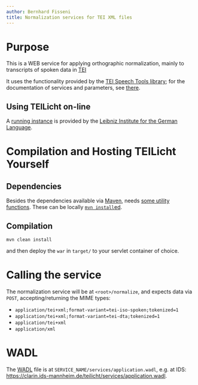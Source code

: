 ```yaml
---
author: Bernhard Fisseni
title: Normalization services for TEI XML files
---
```


# Purpose

This is a WEB service for applying orthographic normalization, mainly to transcripts 
of spoken data in [TEI](http://www.tei-c.org/release/doc/tei-p5-doc/en/html/TS.html)

It uses the functionality provided by the
[TEI Speech Tools library](https://github.com/Exmaralda-Org/teispeechtools);
for the documentation of services and parameters, see [there](https://github.com/Exmaralda-Org/teispeechtools).


## Using TEILicht on-line

A [running instance](https://clarin.ids-mannheim.de/teilicht) is provided by the
[Leibniz Institute for the German Language](https://www.ids-mannheim.de).


# Compilation and Hosting TEILicht Yourself

## Dependencies

Besides the dependencies available via
[Maven](https://maven.apache.org/), needs [some utility
functions](https://github.com/teoric/java-utilities). These can be
locally [`mvn
install`ed](https://maven.apache.org/plugins/maven-install-plugin/usage.html).


## Compilation

    mvn clean install

and then deploy the `war` in `target/` to your servlet container of choice.


# Calling the service

The normalization service will be at `<root>/normalize`, and expects data via `POST`, 
accepting/returning the MIME types: 

- `application/tei+xml;format-variant=tei-iso-spoken;tokenized=1`
- `application/tei+xml;format-variant=tei-dta;tokenized=1`
- `application/tei+xml`
- `application/xml`


# WADL

The
[WADL](https://en.wikipedia.org/wiki/Web_Application_Description_Language)
file is at
`SERVICE_NAME/services/application.wadl`, e.g. at IDS:
<https://clarin.ids-mannheim.de/teilicht/services/application.wadl>.
